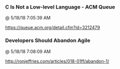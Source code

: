 ﻿

### C Is Not a Low-level Language - ACM Queue
@ 5/18/18 7:05:39 AM

https://queue.acm.org/detail.cfm?id=3212479



### Developers Should Abandon Agile
@ 5/18/18 7:08:09 AM

http://ronjeffries.com/articles/018-01ff/abandon-1/

